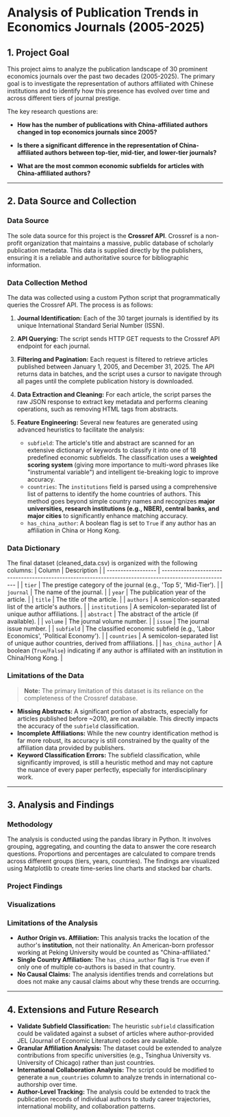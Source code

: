 # Analysis of Publication Trends in Economics Journals (2005-2025)

## 1. Project Goal

This project aims to analyze the publication landscape of 30 prominent economics journals over the past two decades (2005-2025). The primary goal is to investigate the representation of authors affiliated with Chinese institutions and to identify how this presence has evolved over time and across different tiers of journal prestige.

The key research questions are:

- **How has the number of publications with China-affiliated authors changed in top economics journals since 2005?**

- **Is there a significant difference in the representation of China-affiliated authors between top-tier, mid-tier, and lower-tier journals?**

- **What are the most common economic subfields for articles with China-affiliated authors?**

---

##  2. Data Source and Collection
### Data Source
The sole data source for this project is the **Crossref API**. Crossref is a non-profit organization that maintains a massive, public database of scholarly publication metadata. This data is supplied directly by the publishers, ensuring it is a reliable and authoritative source for bibliographic information.

### Data Collection Method

The data was collected using a custom Python script that programmatically queries the Crossref API. The process is as follows:

1.  **Journal Identification:** Each of the 30 target journals is identified by its unique International Standard Serial Number (ISSN).

2.  **API Querying:** The script sends HTTP GET requests to the Crossref API endpoint for each journal.

3.  **Filtering and Pagination:** Each request is filtered to retrieve articles published between January 1, 2005, and December 31, 2025. The API returns data in batches, and the script uses a cursor to navigate through all pages until the complete publication history is downloaded.

4.  **Data Extraction and Cleaning:** For each article, the script parses the raw JSON response to extract key metadata and performs cleaning operations, such as removing HTML tags from abstracts.

5.  **Feature Engineering:** Several new features are generated using advanced heuristics to facilitate the analysis:
    * `subfield`: The article's title and abstract are scanned for an extensive dictionary of keywords to classify it into one of 18 predefined economic subfields. The classification uses a **weighted scoring system** (giving more importance to multi-word phrases like "instrumental variable") and intelligent tie-breaking logic to improve accuracy.
    * `countries`: The `institutions` field is parsed using a comprehensive list of patterns to identify the home countries of authors. This method goes beyond simple country names and recognizes **major universities, research institutions (e.g., NBER), central banks, and major cities** to significantly enhance matching accuracy.
    * `has_china_author`: A boolean flag is set to `True` if any author has an affiliation in China or Hong Kong.

### Data Dictionary
The final dataset (cleaned_data.csv) is organized with the following columns:
| Column             | Description                                                                                             |
| ------------------ | ------------------------------------------------------------------------------------------------------- |
| `tier`             | The prestige category of the journal (e.g., 'Top 5', 'Mid-Tier').                                       |
| `journal`          | The name of the journal.                                                                                |
| `year`             | The publication year of the article.                                                                    |
| `title`            | The title of the article.                                                                               |
| `authors`          | A semicolon-separated list of the article's authors.                                                    |
| `institutions`     | A semicolon-separated list of unique author affiliations.                                               |
| `abstract`         | The abstract of the article (if available).                                                             |
| `volume`           | The journal volume number.                                                                              |
| `issue`            | The journal issue number.                                                                               |
| `subfield`         | The classified economic subfield (e.g., 'Labor Economics', 'Political Economy').                        |
| `countries`        | A semicolon-separated list of unique author countries, derived from affiliations.                       |
| `has_china_author` | A boolean (`True`/`False`) indicating if any author is affiliated with an institution in China/Hong Kong. |

### Limitations of the Data

> **Note:** The primary limitation of this dataset is its reliance on the completeness of the Crossref database.

* **Missing Abstracts:** A significant portion of abstracts, especially for articles published before ~2010, are not available. This directly impacts the accuracy of the `subfield` classification.
* **Incomplete Affiliations:** While the new country identification method is far more robust, its accuracy is still constrained by the quality of the affiliation data provided by publishers.
* **Keyword Classification Errors:** The subfield classification, while significantly improved, is still a heuristic method and may not capture the nuance of every paper perfectly, especially for interdisciplinary work.

---

## 3. Analysis and Findings
### Methodology
The analysis is conducted using the pandas library in Python. It involves grouping, aggregating, and counting the data to answer the core research questions. Proportions and percentages are calculated to compare trends across different groups (tiers, years, countries). The findings are visualized using Matplotlib to create time-series line charts and stacked bar charts.

### Project Findings

### Visualizations

### Limitations of the Analysis

* **Author Origin vs. Affiliation:** This analysis tracks the location of the author's **institution**, not their nationality. An American-born professor working at Peking University would be counted as "China-affiliated."
* **Single Country Affiliation:** The `has_china_author` flag is `True` even if only one of multiple co-authors is based in that country.
* **No Causal Claims:** The analysis identifies trends and correlations but does not make any causal claims about why these trends are occurring.

---

## 4. Extensions and Future Research

* **Validate Subfield Classification:** The heuristic `subfield` classification could be validated against a subset of articles where author-provided JEL (Journal of Economic Literature) codes are available.
* **Granular Affiliation Analysis:** The dataset could be extended to analyze contributions from specific universities (e.g., Tsinghua University vs. University of Chicago) rather than just countries.
* **International Collaboration Analysis:** The script could be modified to generate a `num_countries` column to analyze trends in international co-authorship over time.
* **Author-Level Tracking:** The analysis could be extended to track the publication records of individual authors to study career trajectories, international mobility, and collaboration patterns.
